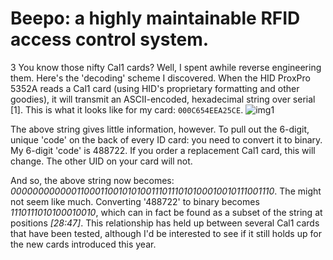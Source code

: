 # Beepo: a highly maintainable RFID access control system.
3
You know those nifty Cal1 cards? Well, I spent awhile reverse engineering them. Here's the 'decoding' scheme I discovered. When the HID ProxPro 5352A reads a Cal1 card (using HID's proprietary formatting and other goodies), it will transmit an ASCII-encoded, hexadecimal string over serial [1]. This is what it looks like for my card: `000C654EEA25CE`. ![img1](/photos/hex-output.jpg)

The above string gives little information, however. To pull out the 6-digit, unique 'code' on the back of every ID card: you need to convert it to binary. My 6-digit 'code' is 488722. If you order a replacement Cal1 card, this will change. The other UID on your card will not. 

And so, the above string now becomes: *00000000000011000110010101001110111010100010010111001110*. The might not seem like much. Converting '488722' to binary becomes *1110111010100010010*, which can in fact be found as a subset of the string at positions *[28:47]*. This relationship has held up between several Cal1 cards that have been tested, although I'd be interested to see if it still holds up for the new cards introduced this year.

